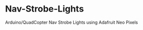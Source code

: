 Nav-Strobe-Lights
=================

Arduino/QuadCopter Nav Strobe Lights using Adafruit Neo Pixels
